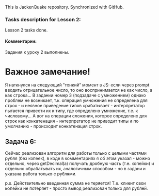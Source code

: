 This is JackenQuake repository.
Synchronized with GitHub.

### Tasks description for Lesson 2:

Lesson 2 tasks done.

#### Комментарии:

Задания к уроку 2 выполнены.

Важное замечание!
=================

Я наткнулся на следующий "тонкий" момент в JS:
если через prompt вводить отрицательное число, то оно воспринимается не как число, а как строка... В задании номер 3 (подзадаче с умножением) однако проблем не возникает, т.к. операция умножения не определена для строк - и неявное приведение типов срабатывает - интерпретатор пытается привести их к типу, где определено умножение, т.е. к числовому... А вот на операции сложения, которое определено для строк как конкатенация - интерпретатор не приводит типы и по умолчанию - происходит конкатенация строк.
 
Задача 6:
---------
Сейчас реализован алгоритм для работы только с целыми частями рубля (без копеек), в коде в комментариях я об этом указал - можно отдельно, через getDecimal(a) получать дробную часть (т.е. копейки) и отдельно обрабатывать их, аналогичным способом - но в задани и указана работа только с рублями.
 
p.s. Действительно введенная сумма не теряется! Т.е. клиент свои копейки не потеряет - просто вывод реализован только для рублей.